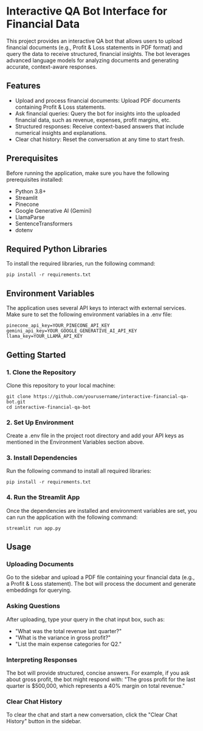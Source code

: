# Interactive QA Bot Interface for Financial Data
This project provides an interactive QA bot that allows users to upload financial documents (e.g., Profit & Loss statements in PDF format) and query the data to receive structured, financial insights. The bot leverages advanced language models for analyzing documents and generating accurate, context-aware responses.

## Features
- Upload and process financial documents: Upload PDF documents containing Profit & Loss statements.
- Ask financial queries: Query the bot for insights into the uploaded financial data, such as revenue, expenses, profit margins, etc.
- Structured responses: Receive context-based answers that include numerical insights and explanations.
- Clear chat history: Reset the conversation at any time to start fresh.

## Prerequisites
Before running the application, make sure you have the following prerequisites installed:

- Python 3.8+
- Streamlit
- Pinecone
- Google Generative AI (Gemini)
- LlamaParse
- SentenceTransformers
- dotenv


## Required Python Libraries
To install the required libraries, run the following command:
~~~
pip install -r requirements.txt
~~~

## Environment Variables
The application uses several API keys to interact with external services. Make sure to set the following environment variables in a .env file:
~~~
pinecone_api_key=YOUR_PINECONE_API_KEY
gemini_api_key=YOUR_GOOGLE_GENERATIVE_AI_API_KEY
llama_key=YOUR_LLAMA_API_KEY
~~~

## Getting Started
### 1. Clone the Repository
Clone this repository to your local machine:
~~~
git clone https://github.com/yourusername/interactive-financial-qa-bot.git
cd interactive-financial-qa-bot
~~~
### 2. Set Up Environment
Create a .env file in the project root directory and add your API keys as mentioned in the Environment Variables section above.

### 3. Install Dependencies
Run the following command to install all required libraries:
~~~
pip install -r requirements.txt
~~~
### 4. Run the Streamlit App
Once the dependencies are installed and environment variables are set, you can run the application with the following command:
~~~
streamlit run app.py
~~~

## Usage
### Uploading Documents
Go to the sidebar and upload a PDF file containing your financial data (e.g., a Profit & Loss statement).
The bot will process the document and generate embeddings for querying.

### Asking Questions
After uploading, type your query in the chat input box, such as:
- "What was the total revenue last quarter?"
- "What is the variance in gross profit?"
- "List the main expense categories for Q2."
  
### Interpreting Responses
The bot will provide structured, concise answers. For example, if you ask about gross profit, the bot might respond with:
"The gross profit for the last quarter is $500,000, which represents a 40% margin on total revenue."

### Clear Chat History
To clear the chat and start a new conversation, click the "Clear Chat History" button in the sidebar.
